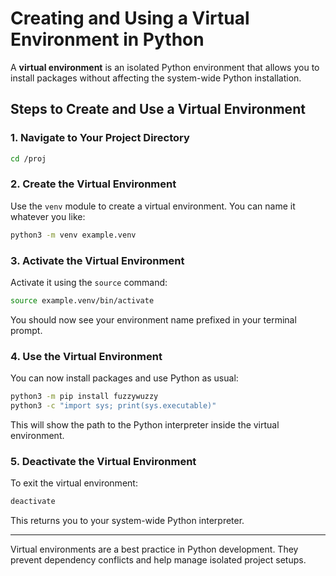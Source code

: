# Creating and Using a Virtual Environment in Python

A **virtual environment** is an isolated Python environment that allows you to install packages without affecting the system-wide Python installation.

## Steps to Create and Use a Virtual Environment

### 1. Navigate to Your Project Directory
```bash
cd /proj
```

### 2. Create the Virtual Environment
Use the `venv` module to create a virtual environment. You can name it whatever you like:
```bash
python3 -m venv example.venv
```

### 3. Activate the Virtual Environment
Activate it using the `source` command:
```bash
source example.venv/bin/activate
```

You should now see your environment name prefixed in your terminal prompt.

### 4. Use the Virtual Environment
You can now install packages and use Python as usual:
```bash
python3 -m pip install fuzzywuzzy
python3 -c "import sys; print(sys.executable)"
```

This will show the path to the Python interpreter inside the virtual environment.

### 5. Deactivate the Virtual Environment
To exit the virtual environment:
```bash
deactivate
```

This returns you to your system-wide Python interpreter.

---

Virtual environments are a best practice in Python development. They prevent dependency conflicts and help manage isolated project setups.
